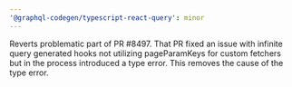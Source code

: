 ```yaml
---
'@graphql-codegen/typescript-react-query': minor
---
```


Reverts problematic part of PR #8497. That PR fixed an issue with infinite query generated hooks not utilizing pageParamKeys for custom fetchers but in the process introduced a type error. This removes the cause of the type error.
